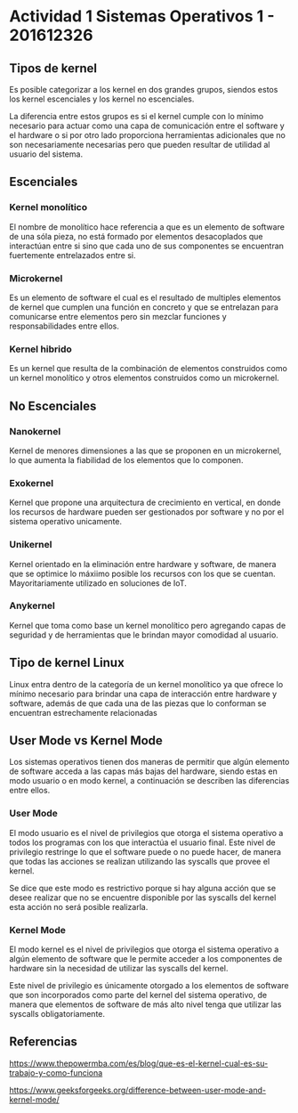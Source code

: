 # Actividad 1 Sistemas Operativos 1 - 201612326

## Tipos de kernel

Es posible categorizar a los kernel en dos grandes grupos, siendos estos los kernel escenciales y los kernel no escenciales.

La diferencia entre estos grupos es si el kernel cumple con lo mínimo necesario para actuar como una capa de comunicación entre el software y el hardware o si por otro lado proporciona herramientas adicionales que no son necesariamente necesarias pero que pueden resultar de utilidad al usuario del sistema.

## Escenciales

### Kernel monolítico 

El nombre de monolítico hace referencia a que es un elemento de software de una sóla pieza, no está formado por elementos desacoplados que interactúan entre si sino que cada uno de sus componentes se encuentran fuertemente entrelazados entre si.

### Microkernel

Es un elemento de software el cual es el resultado de multiples elementos de kernel que cumplen una función en concreto y que se entrelazan para comunicarse entre elementos pero sin mezclar funciones y responsabilidades entre ellos.

### Kernel hibrido

Es un kernel que resulta de la combinación de elementos construidos como un kernel monolítico y otros elementos construidos como un microkernel.

## No Escenciales

### Nanokernel

Kernel de menores dimensiones a las que se proponen en un microkernel, lo que aumenta la fiabilidad de los elementos que lo componen.

### Exokernel

Kernel que propone una arquitectura de crecimiento en vertical, en donde los recursos de hardware pueden ser gestionados por software y no por el sistema operativo unicamente.

### Unikernel

Kernel orientado en la eliminación entre hardware y software, de manera que se optimice lo máxiimo posible los recursos con los que se cuentan. Mayoritariamente utilizado en soluciones de IoT.

### Anykernel

Kernel que toma como base un kernel monolítico pero agregando capas de seguridad y de herramientas que le brindan mayor comodidad al usuario.

## Tipo de kernel Linux

Linux entra dentro de la categoría de un kernel monolítico ya que ofrece lo mínimo necesario para brindar una capa de interacción entre hardware y software, además de que cada una de las piezas que lo conforman se encuentran estrechamente relacionadas

## User Mode vs Kernel Mode

Los sistemas operativos tienen dos maneras de permitir que algún elemento de software acceda a las capas más bajas del hardware, siendo estas en modo usuario o en modo kernel, a continuación se describen las diferencias entre ellos.
### User Mode

El modo usuario es el nivel de privilegios que otorga el sistema operativo a todos los programas con los que interactúa el usuario final. Este nivel de privilegio restringe lo que el software puede o no puede hacer, de manera que todas las acciones se realizan utilizando las syscalls que provee el kernel.

Se dice que este modo es restrictivo porque si hay alguna acción que se desee realizar que no se encuentre disponible por las syscalls del kernel esta acción no será posible realizarla.

### Kernel Mode

El modo kernel es el nivel de privilegios que otorga el sistema operativo a algún elemento de software que le permite acceder a los componentes de hardware sin la necesidad de utilizar las syscalls del kernel.

Este nivel de privilegio es únicamente otorgado a los elementos de software que son incorporados como parte del kernel del sistema operativo, de manera que elementos de software de más alto nivel tenga que utilizar las syscalls obligatoriamente.

## Referencias

https://www.thepowermba.com/es/blog/que-es-el-kernel-cual-es-su-trabajo-y-como-funciona

https://www.geeksforgeeks.org/difference-between-user-mode-and-kernel-mode/